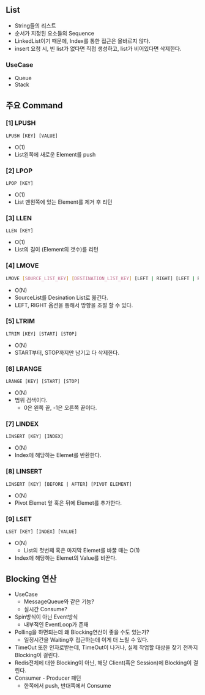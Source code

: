 ## List
- String들의 리스트
- 순서가 지정된 요소들의 Sequence
- LinkedList이기 때문에, Index를 통한 접근은 올바르지 않다.
- insert 요청 시, 빈 list가 없다면 직접 생성하고, list가 비어있다면 삭제한다.

### UseCase
- Queue
- Stack

## 주요 Command
### [1] LPUSH
```shell
LPUSH [KEY] [VALUE]
```
- O(1)
- List왼쪽에 새로운 Element를 push

### [2] LPOP
```shell
LPOP [KEY]
```
- O(1)
- List 맨왼쪽에 있는 Element를 제거 후 리턴

### [3] LLEN
```shell
LLEN [KEY]
```
- O(1)
- List의 길이 (Element의 갯수)를 리턴

### [4] LMOVE
```bash
LMOVE [SOURCE_LIST_KEY] [DESTINATION_LIST_KEY] [LEFT | RIGHT] [LEFT | RIGHT]
```
- O(N)
- SourceList를 Desination List로 옮긴다.
- LEFT, RIGHT 옵션을 통해서 방향을 조절 할 수 있다.

### [5] LTRIM
```shell
LTRIM [KEY] [START] [STOP]
```
- O(N)
- START부터, STOP까지만 남기고 다 삭제한다.

### [6] LRANGE
```shell
LRANGE [KEY] [START] [STOP]
```
- O(N)
- 범위 검색이다.
  - 0은 왼쪽 끝, -1은 오른쪽 끝이다.

### [7] LINDEX
```shell
LINSERT [KEY] [INDEX]
```
- O(N)
- Index에 해당하는 Elemet를 반환한다.

### [8] LINSERT
```shell
LINSERT [KEY] [BEFORE | AFTER] [PIVOT ELEMENT]
```
- O(N)
- Pivot Elemet 앞 혹은 뒤에 Elemet를 추가한다.

### [9] LSET
```shell
LSET [KEY] [INDEX] [VALUE]
```
- O(N)
  - List의 첫번쨰 혹은 마지막 Elemet를 바꿀 때는 O(1)
- Index에 해당하는 Elemet의 Value를 비꾼다.

## Blocking 연산
- UseCase
  - MessageQueue와 같은 기능?
  - 실시간 Consume?
- Spin방식이 아닌 Event방식
  - 내부적인 EventLoop가 존재
- Polling을 하면되는데 왜 Blocking연산이 좋을 수도 있는가?
  - 일정시간을 Waiting후 접근하는데 이게 더 느릴 수 있다.
- TimeOut 또한 인자로받는데, TimeOut이 나거나, 실제 작업할 대상을 찾기 전까지 Blocking이 걸린다.
- Redis전체에 대한 Blocking이 아닌, 해당 Client(혹은 Session)에 Blocking이 걸린다.
- Consumer - Producer 패턴
  - 한쪽에서 push, 반대쪽에서 Consume